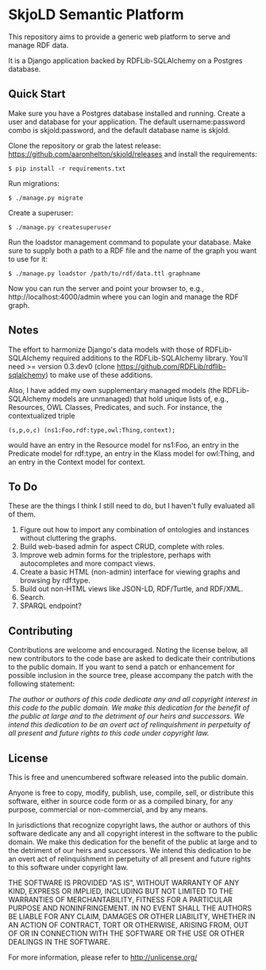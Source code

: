 SkjoLD Semantic Platform
========================

This repository aims to provide a generic web platform to serve and manage RDF data. 

It is a Django application backed by RDFLib-SQLAlchemy on a Postgres database.

Quick Start
-----------

Make sure you have a Postgres database installed and running. Create a user and database for your application. The default username:password combo is skjold:password, and the default database name is skjold. 

Clone the repository or grab the latest release: https://github.com/aaronhelton/skjold/releases and install the requirements:

    $ pip install -r requirements.txt

Run migrations:

    $ ./manage.py migrate

Create a superuser:

    $ ./manage.py createsuperuser

Run the loadstor management command to populate your database. Make sure to supply both a path to a RDF file and the name of the graph you want to use for it:

    $ ./manage.py loadstor /path/to/rdf/data.ttl graphname

Now you can run the server and point your browser to, e.g., http://localhost:4000/admin where you can login and manage the RDF graph.

Notes
-----

The effort to harmonize Django's data models with those of RDFLib-SQLAlchemy required additions to the RDFLib-SQLAlchemy library. You'll need >= version 0.3.dev0 (clone https://github.com/RDFLib/rdflib-sqlalchemy) to make use of these additions. 

Also, I have added my own supplementary managed models (the RDFLib-SQLAlchemy models are unmanaged) that hold unique lists of, e.g., Resources, OWL Classes, Predicates, and such. For instance, the contextualized triple 

    (s,p,o,c) (ns1:Foo,rdf:type,owl:Thing,context); 

would have an entry in the Resource model for ns1:Foo, an entry in the Predicate model for rdf:type, an entry in the Klass model for owl:Thing, and an entry in the Context model for context. 

To Do
-----

These are the things I think I still need to do, but I haven't fully evaluated all of them.

1. Figure out how to import any combination of ontologies and instances without cluttering the graphs.
2. Build web-based admin for aspect CRUD, complete with roles.
3. Improve web admin forms for the triplestore, perhaps with autocompletes and more compact views.
4. Create a basic HTML (non-admin) interface for viewing graphs and browsing by rdf:type.
5. Build out non-HTML views like JSON-LD, RDF/Turtle, and RDF/XML.
6. Search.
7. SPARQL endpoint?

Contributing
------------

Contributions are welcome and encouraged. Noting the license below, all new contributors to the code base are asked to dedicate their contributions to the public domain. If you want to send a patch or enhancement for possible inclusion in the source tree, please accompany the patch with the following statement:

_The author or authors of this code dedicate any and all copyright interest in this code to the public domain. We make this dedication for the benefit of the public at large and to the detriment of our heirs and successors. We intend this dedication to be an overt act of relinquishment in perpetuity of all present and future rights to this code under copyright law._

License
-------

This is free and unencumbered software released into the public domain.

Anyone is free to copy, modify, publish, use, compile, sell, or
distribute this software, either in source code form or as a compiled
binary, for any purpose, commercial or non-commercial, and by any
means.

In jurisdictions that recognize copyright laws, the author or authors
of this software dedicate any and all copyright interest in the
software to the public domain. We make this dedication for the benefit
of the public at large and to the detriment of our heirs and
successors. We intend this dedication to be an overt act of
relinquishment in perpetuity of all present and future rights to this
software under copyright law.

THE SOFTWARE IS PROVIDED "AS IS", WITHOUT WARRANTY OF ANY KIND,
EXPRESS OR IMPLIED, INCLUDING BUT NOT LIMITED TO THE WARRANTIES OF
MERCHANTABILITY, FITNESS FOR A PARTICULAR PURPOSE AND NONINFRINGEMENT.
IN NO EVENT SHALL THE AUTHORS BE LIABLE FOR ANY CLAIM, DAMAGES OR
OTHER LIABILITY, WHETHER IN AN ACTION OF CONTRACT, TORT OR OTHERWISE,
ARISING FROM, OUT OF OR IN CONNECTION WITH THE SOFTWARE OR THE USE OR
OTHER DEALINGS IN THE SOFTWARE.

For more information, please refer to <http://unlicense.org/>
